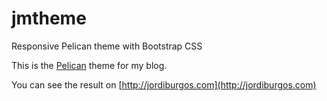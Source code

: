 jmtheme
=======

Responsive Pelican theme with Bootstrap CSS

This is the [Pelican](https://getpelican.com) theme for my blog.

You can see the result on [http://jordiburgos.com](http://jordiburgos.com)
